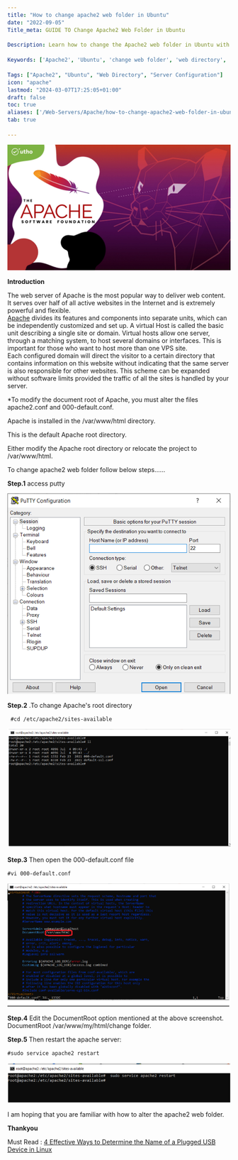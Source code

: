 ```yaml
---
title: "How to change apache2 web folder in Ubuntu"
date: "2022-09-05"
Title_meta: GUIDE TO Change Apache2 Web Folder in Ubuntu

Description: Learn how to change the Apache2 web folder in Ubuntu with this step-by-step guide. Follow the instructions to modify the default web directory, update configuration files, and ensure proper permissions for a customized web server setup on your Ubuntu system.

Keywords: ['Apache2', 'Ubuntu', 'change web folder', 'web directory', 'server configuration']

Tags: ["Apache2", "Ubuntu", "Web Directory", "Server Configuration"]
icon: "apache"
lastmod: "2024-03-07T17:25:05+01:00"
draft: false
toc: true
aliases: ['/Web-Servers/Apache/how-to-change-apache2-web-folder-in-ubuntu']
tab: true

---
```


![How to change apache2 web folder in Ubuntu](images/How-to-change-apache2-web-folder-in-Ubuntu_utho.jpg)

**Introduction**

The web server of Apache is the most popular way to deliver web content. It serves over half of all active websites in the Internet and is extremely powerful and flexible.  
[Apache](https://en.wikipedia.org/wiki/Apache_HTTP_Server) divides its features and components into separate units, which can be independently customized and set up. A virtual Host is called the basic unit describing a single site or domain. Virtual hosts allow one server, through a matching system, to host several domains or interfaces. This is important for those who want to host more than one VPS site.  
Each configured domain will direct the visitor to a certain directory that contains information on this website without indicating that the same server is also responsible for other websites. This scheme can be expanded without software limits provided the traffic of all the sites is handled by your server.

\*To modify the document root of Apache, you must alter the files apache2.conf and 000-default.conf.

Apache is installed in the /var/www/html directory.

This is the default Apache root directory.

Either modify the Apache root directory or relocate the project to /var/www/html.

To change apache2 web folder follow below steps......

**Step.1** access putty

![](images/Screenshot_20-4.png)

**Step.2** .To change Apache's root directory

```
 #cd /etc/apache2/sites-available
```

![](images/Screenshot_21-3.png)

**Step.3** Then open the 000-default.conf file

```
#vi 000-default.conf
```

![](images/Screenshot_22-3.png)

**Step.4** Edit the DocumentRoot option mentioned at the above screenshot.  
DocumentRoot /var/www/my/html/change folder.

**Step.5** Then restart the apache server:

```
#sudo service apache2 restart
```

![](images/Screenshot_23-5.png)

I am hoping that you are familiar with how to alter the apache2 web folder.

**Thankyou**

Must Read : [4 Effective Ways to Determine the Name of a Plugged USB Device in Linux](https://utho.com/docs/tutorial/4-effective-ways-to-determine-the-name-of-a-plugged-usb-device-in-linux/)
